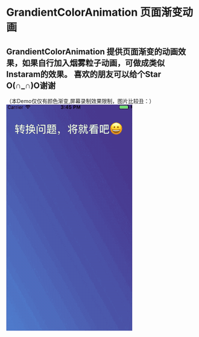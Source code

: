 # GrandientColorAnimation 页面渐变动画
GrandientColorAnimation 提供页面渐变的动画效果，如果自行加入烟雾粒子动画，可做成类似Instaram的效果。
**喜欢的朋友可以给个Star O(∩_∩)O谢谢**
-
（本Demo仅仅有颜色渐变,屏幕录制效果限制，图片比较丑：）
![image](https://github.com/DreamYu/GrandientColorAnimation/blob/master/grandientImage.gif)  
